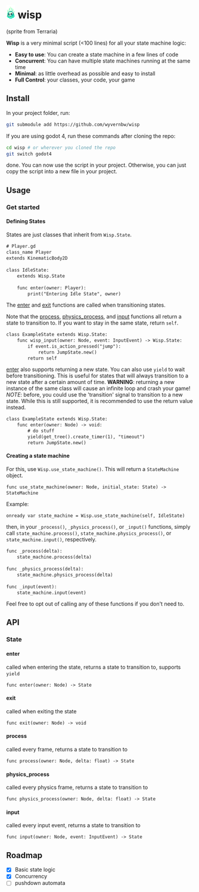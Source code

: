 # <img src="./icon.gif" style="image-rendering: pixelated"></img> wisp

(sprite from Terraria)

**Wisp** is a very minimal
script (<100 lines) for all your state machine logic:

-   **Easy to use**: You can create a state machine in a few lines of code
-   **Concurrent**: You can have multiple state machines running at the same time
-   **Minimal**: as little overhead as possible and easy to install
-   **Full Control**: your classes, your code, your game

## Install

In your project folder, run:

```bash
git submodule add https://github.com/wyvernbw/wisp
```

If you are using godot 4, run these commands after cloning the repo:

```bash
cd wisp # or wherever you cloned the repo
git switch godot4
```

done. You can now use the script in your project. Otherwise, you can just copy
the script into a new file in your project.

## Usage


### Get started

#### Defining States

States are just classes that inherit from `Wisp.State`.

```gdscript
# Player.gd
class_name Player
extends KinematicBody2D

class IdleState:
	extends Wisp.State	
	
	func enter(owner: Player):
		print("Entering Idle State", owner)
```

The [enter](#enter) and [exit](#exit) functions are called when transitioning states.

Note that the [process](#process), [physics_process](#physics_process), and [input](#input) functions
all return a state to transition to. If you want to stay in the same state,
return `self`.

```gdscript
class ExampleState extends Wisp.State:
	func wisp_input(owner: Node, event: InputEvent) -> Wisp.State:
		if event.is_action_pressed("jump"):
			return JumpState.new()
		return self
```

[enter](#enter) also supports returning a new state. You can also use `yield` to wait before transitioning. This is useful for states that will always transition to a new state after a certain amount of time.
**WARNING**: returning a new instance of the same class will cause an infinite loop and crash your game!
_NOTE_: before, you could use the 'transition' signal to transition to a new state. While this is still supported, it is recommended to use the return value instead.

```gdscript
class ExampleState extends Wisp.State:
	func enter(owner: Node) -> void:
		# do stuff
		yield(get_tree().create_timer(1), "timeout")
		return JumpState.new()
```

#### Creating a state machine

For this, use `Wisp.use_state_machine()`. This will return a `StateMachine`
object.

```gdscript
func use_state_machine(owner: Node, initial_state: State) -> StateMachine
```

Example:

```gdscript
onready var state_machine = Wisp.use_state_machine(self, IdleState)
```

then, in your `_process()`, `_physics_process()`, or `_input()` functions,
simply call `state_machine.process()`, `state_machine.physics_process()`, or
`state_machine.input()`, respectively.

```gdscript
func _process(delta):
	state_machine.process(delta)

func _physics_process(delta):
	state_machine.physics_process(delta)

func _input(event):
	state_machine.input(event)
```

Feel free to opt out of calling any of these functions if you don't need
to.

## API

### State

#### enter

called when entering the state, returns a state to transition to, supports `yield`

```gdscript
func enter(owner: Node) -> State
```

#### exit

called when exiting the state

```gdscript
func exit(owner: Node) -> void
```

#### process

called every frame, returns a state to transition to

```gdscript
func process(owner: Node, delta: float) -> State
```

#### physics_process

called every physics frame, returns a state to transition to

```gdscript
func physics_process(owner: Node, delta: float) -> State
```

#### input

called every input event, returns a state to transition to

```gdscript
func input(owner: Node, event: InputEvent) -> State
```

## Roadmap

-   [x] Basic state logic
-   [x] Concurrency
-   [ ] pushdown automata
